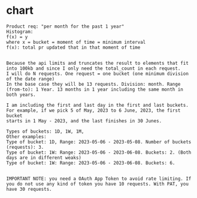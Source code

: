 # chart

    Product req: "per month for the past 1 year"
    Histogram:
    f(x) = y
    where x = bucket = moment of time = minimum interval
    f(x): total pr updated that in that moment of time


    Because the api limits and truncates the result to elements that fit into 100kb and since I only need the total_count in each request.
    I will do N requests. One request = one bucket (one minimum division of the date range)
    In the base case they will be 13 requests. Division: month. Range (from-to): 1 Year. 13 months in 1 year including the same month in both years.

    I am including the first and last day in the first and last buckets. For example, if we pick 5 of May, 2023 to 6 June, 2023, the first bucket
    starts in 1 May - 2023, and the last finishes in 30 Junes.

    Types of buckets: 1D, 1W, 1M,
    Other examples:
    Type of bucket: 1D, Range: 2023-05-06 - 2023-05-08. Number of buckets (requests): 3.
    Type of bucket: 1W: Range: 2023-05-06 - 2023-06-08. Buckets: 2. (Both days are in different weaks)
    Type of bucket: 1W: Range: 2023-05-06 - 2023-06-08. Buckets: 6.


    IMPORTANT NOTE: you need a OAuth App Token to avoid rate limiting. If you do not use any kind of token you have 10 requests. With PAT, you have 30 requests.

